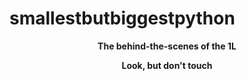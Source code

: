 # smallestbutbiggestpython

<p align="center"><t><b>The behind-the-scenes of the 1L</b></t></p>
<p align="center"><t><b>Look, but don't touch</b></t></p>
